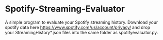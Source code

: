 # Spotify-Streaming-Evaluator
A simple program to evaluate your Spotify streaming history. Download your spotify data here https://www.spotify.com/us/account/privacy/ and drop your StreamingHistory*.json files into the same folder as spotifyevaluator.py.
